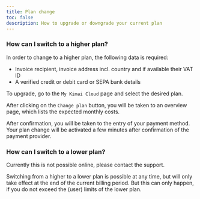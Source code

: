 ```yaml
---
title: Plan change
toc: false
description: How to upgrade or downgrade your current plan
---
```


### How can I switch to a higher plan?

In order to change to a higher plan, the following data is required:

- Invoice recipient, invoice address incl. country and if available their VAT ID
- A verified credit or debit card or SEPA bank details

To upgrade, go to the `My Kimai Cloud` page and select the desired plan.

After clicking on the `Change plan` button, you will be taken to an overview page, which lists the expected monthly costs.

After confirmation, you will be taken to the entry of your payment method.
Your plan change will be activated a few minutes after confirmation of the payment provider.

### How can I switch to a lower plan?

Currently this is not possible online, please contact the support.

Switching from a higher to a lower plan is possible at any time, but will only take effect at the end of the current billing period.
But this can only happen, if you do not exceed the (user) limits of the lower plan.
 
